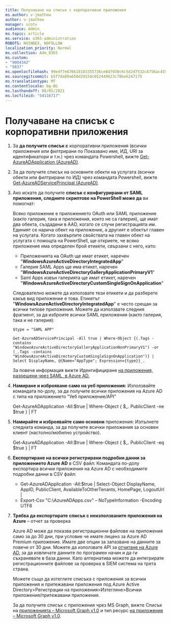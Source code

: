 ```yaml
---
title: Получаване на списък с корпоративни приложения
ms.author: v-jmathew
author: v-jmathew
manager: scotv
audience: Admin
ms.topic: article
ms.service: o365-administration
ROBOTS: NOINDEX, NOFOLLOW
localization_priority: Normal
ms.collection: Adm_O365
ms.custom:
- "9004342"
- "9837"
ms.openlocfilehash: 99e4f7e676610103355736ce847930c6c5d2d7532c4756ac4551a8d9b3020176
ms.sourcegitcommit: b5f7da89a650d2915dc652449623c78be6247175
ms.translationtype: MT
ms.contentlocale: bg-BG
ms.lasthandoff: 08/05/2021
ms.locfileid: "54116717"
---
```

# <a name="get-a-list-of-enterprise-applications"></a>Получаване на списък с корпоративни приложения

1. За **да получите списък с** корпоративни приложения (всички приложения или филтрирани по Показвано име, ИД, URI за идентификатори и т.н.) чрез командата Powershell, вижте [Get-AzureADApplication (AzureAD)](https://docs.microsoft.com/powershell/module/azuread/get-azureadapplication).
2. За да получите списък на основните обекти на услугата (всички обекти или филтрирани по ИД) чрез командата Powershell, вижте [Get-AzureADServicePrincipal (AzureAD)](https://docs.microsoft.com/powershell/module/azuread/get-azureadserviceprincipal).
3. Ако искате да получите **списък с конфигурирани от SAML приложения, следните скриптове на PowerShell може да** ви помогнат:

    Всяко приложение е приложението OAuth или SAML приложение (както галерия, така и приложения, които не са галерия), ще имат два обекта, създадени в AAD, когато се случи регистрацията им. Единият се нарича обект на приложение, а другият е обектът главен на услугата. Когато захвърлите свойствата на главен обект на услугата с помощта на PowerShell, ще откриете, че всяко приложение има определен брой етикети, свързани с него, като:

    - Приложенията на OAuth ще имат етикет, наречен "**WindowsAzureActiveDirectoryIntegratedApp**"
    - Галерия SAML Apps ще има етикет, наречен "**WindowsAzureActiveDirectoryGalleryApplicationPrimaryV1**"
    - Saml Apps извън галерията ще имат етикет, наречен "**WindowsAzureActiveDirectoryCustomSingleSignOnApplication**"

    Следователно можете да използвате тези етикети и да разберете какъв вид приложение е това. Етикетът "**WindowsAzureActiveDirectoryIntegratedApp**" е често срещан за всички типове приложения. Можете да използвате следния фрагмент, за да изброите всички SAML приложения (както галерия, така и не галерия):

    `$type = "SAML APP"`

    `Get-AzureADServicePrincipal -All true | Where-Object {(.Tags -contains "WindowsAzureActiveDirectoryGalleryApplicationNonPrimaryV1") -or (_.Tags -contains "WindowsAzureActiveDirectoryCustomSingleSignOnApplication")} | Select DisplayName, @{Name="AppType"; Expression={type}}_.`

    За повече информация вижте Идентифициране [на приложения, разрешени чрез SAML, в Azure AD.](https://docs.microsoft.com/answers/questions/24259/identify-saml-enabled-apps-in-azure-ad.html)

4. **Намиране и изброяване само на уеб приложения:** Използвайте командата по-долу, за да получите всички приложения на Azure AD с типа на приложението "Уеб приложение/API"

    Get-AzureADApplication -All:$true | Where-Object { $_. PublicClient -ne $true } | FT
5. **Намирайте и изброявайте само основни** приложения: Изпълнете следната команда, за да получите всички приложения за основен клиент (настолно/мобилно устройство).

    Get-AzureADApplication -All:$true | Where-Object { $_. PublicClient -eq $true } | FT
6. **Експортиране на всички регистрирани подробни данни за приложението Azure AD** в CSV файл: Командата по-долу експортира всички приложения на Azure AD с необходимите подробни данни в CSV файл:

    - Get-AzureADApplication -All:$true | Select-Object DisplayName, AppID, PublicClient, AvailableToOtherTenants, HomePage, LogoutUrl |
    - Export-Csv "C:\AzureADApps.csv" – NoTypeInformation -Encoding UTF8

7. **Трябва да експортирате списък с неизползваните приложения на Azure** – отчет за проверка

    Azure AD може да показва регистрационни файлове на приложения само за до 30 дни, при условие че имате лиценз за Azure AD Premium приложение.
    Имате две опции за запазване на данните за повече от 30 дни. Можете да използвате API за [отчитане на Azure AD,](https://docs.microsoft.com/azure/active-directory/reports-monitoring/concept-reporting-api) за да извличате данните по програмен начин и да ги съхранявате в база данни. Като алтернатива можете да интегрирате регистрационните файлове за проверка в SIEM система на трета страна.

    Можете също да изтеглите списъка с приложения за всички приложения и притежавани приложения под Azure Active Directory>Регистрации на приложения>Изтегляне>Всички приложения/притежавани приложения.

    За да получите списък с приложения чрез MS Graph, вижте Списък на [приложенията – Microsoft Graph v1.0](https://docs.microsoft.com/graph/api/application-list) и тип ресурс [на приложение – Microsoft Graph v1.0](https://docs.microsoft.com/graph/api/resources/application).
